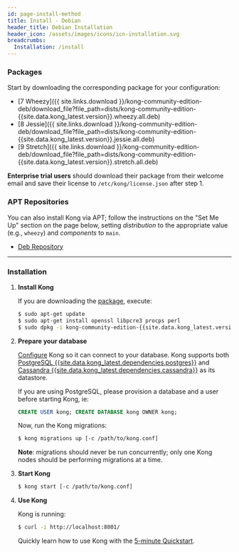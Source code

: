 ```yaml
---
id: page-install-method
title: Install - Debian
header_title: Debian Installation
header_icon: /assets/images/icons/icn-installation.svg
breadcrumbs:
  Installation: /install
---
```


### Packages

Start by downloading the corresponding package for your configuration:

- [7 Wheezy]({{ site.links.download }}/kong-community-edition-deb/download_file?file_path=dists/kong-community-edition-{{site.data.kong_latest.version}}.wheezy.all.deb)
- [8 Jessie]({{ site.links.download }}/kong-community-edition-deb/download_file?file_path=dists/kong-community-edition-{{site.data.kong_latest.version}}.jessie.all.deb)
- [9 Stretch]({{ site.links.download }}/kong-community-edition-deb/download_file?file_path=dists/kong-community-edition-{{site.data.kong_latest.version}}.stretch.all.deb)

**Enterprise trial users** should download their package from their welcome email and save their license to `/etc/kong/license.json` after step 1.

### APT Repositories

You can also install Kong via APT; follow the instructions on the "Set Me Up"
section on the page below, setting  *distribution* to the appropriate value
(e.g., `wheezy`) and *components* to `main`.

- [Deb Repository](https://bintray.com/kong/kong-community-edition-deb)

----

### Installation

1. **Install Kong**

    If you are downloading the [package](#packages), execute:

    ```bash
    $ sudo apt-get update
    $ sudo apt-get install openssl libpcre3 procps perl
    $ sudo dpkg -i kong-community-edition-{{site.data.kong_latest.version}}.*.deb
    ```

2. **Prepare your database**

    [Configure][configuration] Kong so it can connect to your database. Kong supports both [PostgreSQL {{site.data.kong_latest.dependencies.postgres}}](http://www.postgresql.org/) and [Cassandra {{site.data.kong_latest.dependencies.cassandra}}](http://cassandra.apache.org/) as its datastore.

    If you are using PostgreSQL, please provision a database and a user before starting Kong, ie:

    ```sql
    CREATE USER kong; CREATE DATABASE kong OWNER kong;
    ```

    Now, run the Kong migrations:

    ```bash
    $ kong migrations up [-c /path/to/kong.conf]
    ```

    **Note**: migrations should never be run concurrently; only
    one Kong nodes should be performing migrations at a time.

3. **Start Kong**

    ```bash
    $ kong start [-c /path/to/kong.conf]
    ```

4. **Use Kong**

    Kong is running:

    ```bash
    $ curl -i http://localhost:8001/
    ```

    Quickly learn how to use Kong with the [5-minute Quickstart](/latest/getting-started/quickstart).

[configuration]: /{{site.data.kong_latest.release}}/configuration#database
